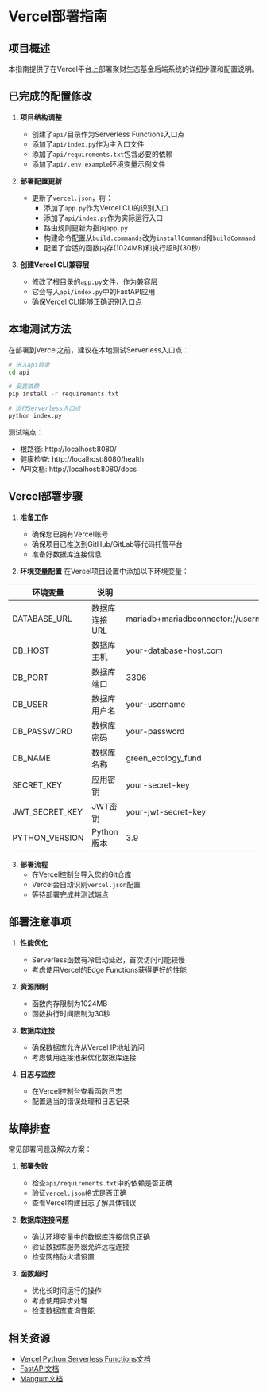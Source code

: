 # Vercel部署指南

## 项目概述
本指南提供了在Vercel平台上部署聚财生态基金后端系统的详细步骤和配置说明。

## 已完成的配置修改

1. **项目结构调整**
   - 创建了`api/`目录作为Serverless Functions入口点
   - 添加了`api/index.py`作为主入口文件
   - 添加了`api/requirements.txt`包含必要的依赖
   - 添加了`api/.env.example`环境变量示例文件

2. **部署配置更新**
   - 更新了`vercel.json`，将：
     - 添加了`app.py`作为Vercel CLI的识别入口
     - 添加了`api/index.py`作为实际运行入口
     - 路由规则更新为指向`app.py`
     - 构建命令配置从`build.commands`改为`installCommand`和`buildCommand`
     - 配置了合适的函数内存(1024MB)和执行超时(30秒)

3. **创建Vercel CLI兼容层**
   - 修改了根目录的`app.py`文件，作为兼容层
   - 它会导入`api/index.py`中的FastAPI应用
   - 确保Vercel CLI能够正确识别入口点

## 本地测试方法

在部署到Vercel之前，建议在本地测试Serverless入口点：

```bash
# 进入api目录
cd api

# 安装依赖
pip install -r requirements.txt

# 运行Serverless入口点
python index.py
```

测试端点：
- 根路径: http://localhost:8080/
- 健康检查: http://localhost:8080/health
- API文档: http://localhost:8080/docs

## Vercel部署步骤

1. **准备工作**
   - 确保您已拥有Vercel账号
   - 确保项目已推送到GitHub/GitLab等代码托管平台
   - 准备好数据库连接信息

2. **环境变量配置**
在Vercel项目设置中添加以下环境变量：

| 环境变量 | 说明 | 示例值 |
|---------|------|-------|
| DATABASE_URL | 数据库连接URL | mariadb+mariadbconnector://username:password@host:port/database_name |
| DB_HOST | 数据库主机 | your-database-host.com |
| DB_PORT | 数据库端口 | 3306 |
| DB_USER | 数据库用户名 | your-username |
| DB_PASSWORD | 数据库密码 | your-password |
| DB_NAME | 数据库名称 | green_ecology_fund |
| SECRET_KEY | 应用密钥 | your-secret-key |
| JWT_SECRET_KEY | JWT密钥 | your-jwt-secret-key |
| PYTHON_VERSION | Python版本 | 3.9 |

3. **部署流程**
   - 在Vercel控制台导入您的Git仓库
   - Vercel会自动识别`vercel.json`配置
   - 等待部署完成并测试端点

## 部署注意事项

1. **性能优化**
   - Serverless函数有冷启动延迟，首次访问可能较慢
   - 考虑使用Vercel的Edge Functions获得更好的性能

2. **资源限制**
   - 函数内存限制为1024MB
   - 函数执行时间限制为30秒

3. **数据库连接**
   - 确保数据库允许从Vercel IP地址访问
   - 考虑使用连接池来优化数据库连接

4. **日志与监控**
   - 在Vercel控制台查看函数日志
   - 配置适当的错误处理和日志记录

## 故障排查

常见部署问题及解决方案：

1. **部署失败**
   - 检查`api/requirements.txt`中的依赖是否正确
   - 验证`vercel.json`格式是否正确
   - 查看Vercel构建日志了解具体错误

2. **数据库连接问题**
   - 确认环境变量中的数据库连接信息正确
   - 验证数据库服务器允许远程连接
   - 检查网络防火墙设置

3. **函数超时**
   - 优化长时间运行的操作
   - 考虑使用异步处理
   - 检查数据库查询性能

## 相关资源

- [Vercel Python Serverless Functions文档](https://vercel.com/docs/concepts/functions/serverless-functions/runtimes/python)
- [FastAPI文档](https://fastapi.tiangolo.com/)
- [Mangum文档](https://mangum.io/)
